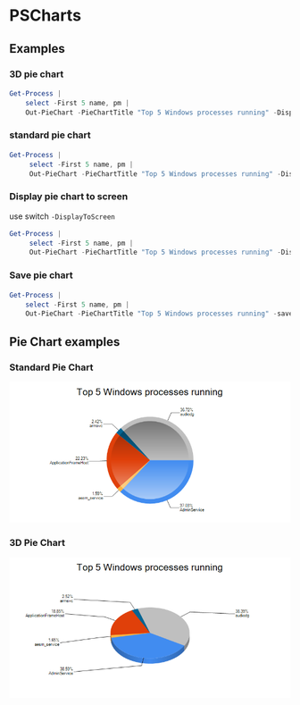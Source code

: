 # PSCharts

## Examples
### 3D pie chart
```powershell
Get-Process | 
    select -First 5 name, pm | 
    Out-PieChart -PieChartTitle "Top 5 Windows processes running" -DisplayToScreen -Pie3D
```

### standard pie chart
```powershell
Get-Process | 
     select -First 5 name, pm | 
     Out-PieChart -PieChartTitle "Top 5 Windows processes running" -DisplayToScreen
```

### Display pie chart to screen
use switch `-DisplayToScreen`

```powershell
Get-Process | 
     select -First 5 name, pm | 
     Out-PieChart -PieChartTitle "Top 5 Windows processes running" -DisplayToScreen
```

### Save pie chart
```powershell
Get-Process | 
    select -First 5 name, pm | 
    Out-PieChart -PieChartTitle "Top 5 Windows processes running" -saveImage 'C:\tmp\Win_Process.png'
```

## Pie Chart examples

### Standard Pie Chart
![](images/Win_Process.png)

### 3D Pie Chart
![](images/Win_Process-3D.png)
